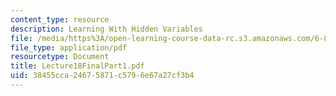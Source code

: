 ```yaml
---
content_type: resource
description: Learning With Hidden Variables
file: /media/https%3A/open-learning-course-data-rc.s3.amazonaws.com/6-825-techniques-in-artificial-intelligence-sma-5504-fall-2002/38455cca24675871c5796e67a27cf3b4_Lecture18FinalPart1.pdf
file_type: application/pdf
resourcetype: Document
title: Lecture18FinalPart1.pdf
uid: 38455cca-2467-5871-c579-6e67a27cf3b4
---
```

